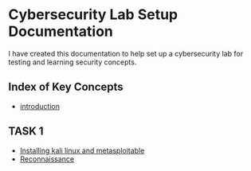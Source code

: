 # Cybersecurity Lab Setup Documentation

I have created this documentation to help set up a cybersecurity lab for testing and learning security concepts.


## **Index of Key Concepts**
- [introduction](task1/introduction.md)

## TASK 1
- [Installing kali linux and metasploitable](task1/lab-setup.md)
- [Reconnaissance](task1/Initial-Reconnaissance.md)
